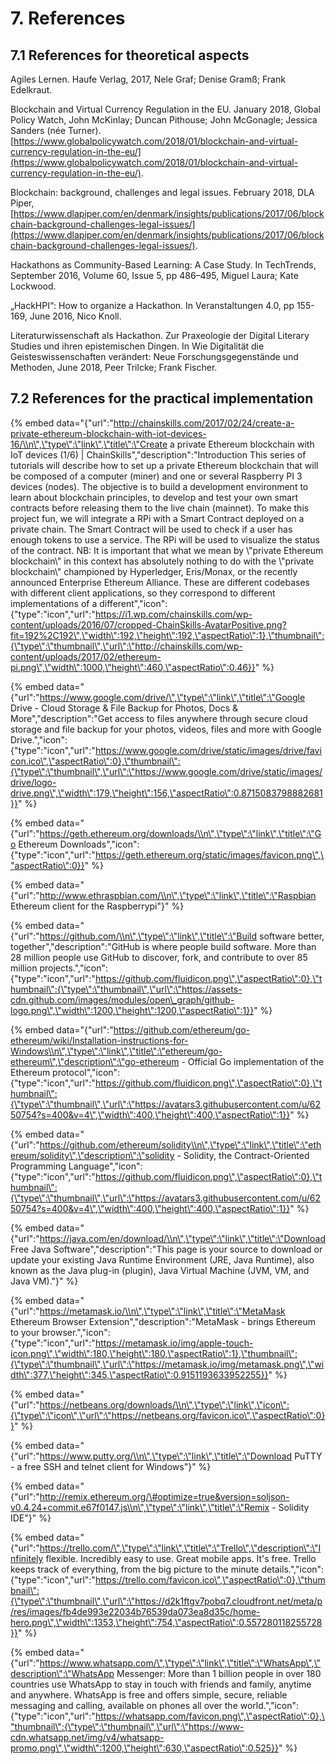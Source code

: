 # 7. References

## 7.1 References for theoretical aspects

Agiles Lernen. Haufe Verlag, 2017, Nele Graf; Denise Gramß; Frank Edelkraut.

Blockchain and Virtual Currency Regulation in the EU. January 2018, Global Policy Watch, John McKinlay; Duncan Pithouse; John McGonagle; Jessica Sanders \(née Turner\). [https://www.globalpolicywatch.com/2018/01/blockchain-and-virtual-currency-regulation-in-the-eu/](https://www.globalpolicywatch.com/2018/01/blockchain-and-virtual-currency-regulation-in-the-eu/).

Blockchain: background, challenges and legal issues. February 2018, DLA Piper, [https://www.dlapiper.com/en/denmark/insights/publications/2017/06/blockchain-background-challenges-legal-issues/](https://www.dlapiper.com/en/denmark/insights/publications/2017/06/blockchain-background-challenges-legal-issues/).

Hackathons as Community-Based Learning: A Case Study. In TechTrends, September 2016, Volume 60, Issue 5, pp 486–495, Miguel Laura; Kate Lockwood.

„HackHPI“: How to organize a Hackathon. In Veranstaltungen 4.0, pp 155-169, June 2016, Nico Knoll.

Literaturwissenschaft als Hackathon. Zur Praxeologie der Digital Literary Studies und ihren epistemischen Dingen. In Wie Digitalität die Geisteswissenschaften verändert: Neue Forschungsgegenstände und Methoden, June 2018, Peer Trilcke; Frank Fischer.

## 7.2 References for the practical implementation

{% embed data="{\"url\":\"http://chainskills.com/2017/02/24/create-a-private-ethereum-blockchain-with-iot-devices-16/\\n\",\"type\":\"link\",\"title\":\"Create a private Ethereum blockchain with IoT devices \(1/6\) \| ChainSkills\",\"description\":\"Introduction This series of tutorials will describe how to set up a private Ethereum blockchain that will be composed of a computer \(miner\) and one or several Raspberry PI 3 devices \(nodes\). The objective is to build a development environment to learn about blockchain principles, to develop and test your own smart contracts before releasing them to the live chain \(mainnet\). To make this project fun, we will integrate a RPi with a Smart Contract deployed on a private chain. The Smart Contract will be used to check if a user has enough tokens to use a service. The RPi will be used to visualize the status of the contract. NB: It is important that what we mean by \\\"private Ethereum blockchain\\\" in this context has absolutely nothing to do with the \\\"private blockchain\\\" championed by Hyperledger, Eris/Monax, or the recently announced Enterprise Ethereum Alliance. These are different codebases with different client applications, so they correspond to different implementations of a different\",\"icon\":{\"type\":\"icon\",\"url\":\"https://i1.wp.com/chainskills.com/wp-content/uploads/2016/07/cropped-ChainSkills-AvatarPositive.png?fit=192%2C192\",\"width\":192,\"height\":192,\"aspectRatio\":1},\"thumbnail\":{\"type\":\"thumbnail\",\"url\":\"http://chainskills.com/wp-content/uploads/2017/02/ethereum-pi.png\",\"width\":1000,\"height\":460,\"aspectRatio\":0.46}}" %}

{% embed data="{\"url\":\"https://www.google.com/drive/\",\"type\":\"link\",\"title\":\"Google Drive - Cloud Storage & File Backup for Photos, Docs & More\",\"description\":\"Get access to files anywhere through secure cloud storage and file backup for your photos, videos, files and more with Google Drive.\",\"icon\":{\"type\":\"icon\",\"url\":\"https://www.google.com/drive/static/images/drive/favicon.ico\",\"aspectRatio\":0},\"thumbnail\":{\"type\":\"thumbnail\",\"url\":\"https://www.google.com/drive/static/images/drive/logo-drive.png\",\"width\":179,\"height\":156,\"aspectRatio\":0.8715083798882681}}" %}

{% embed data="{\"url\":\"https://geth.ethereum.org/downloads/\\n\",\"type\":\"link\",\"title\":\"Go Ethereum Downloads\",\"icon\":{\"type\":\"icon\",\"url\":\"https://geth.ethereum.org/static/images/favicon.png\",\"aspectRatio\":0}}" %}

{% embed data="{\"url\":\"http://www.ethraspbian.com/\\n\",\"type\":\"link\",\"title\":\"Raspbian Ethereum client for the Raspberrypi\"}" %}

{% embed data="{\"url\":\"https://github.com/\\n\",\"type\":\"link\",\"title\":\"Build software better, together\",\"description\":\"GitHub is where people build software. More than 28 million people use GitHub to discover, fork, and contribute to over 85 million projects.\",\"icon\":{\"type\":\"icon\",\"url\":\"https://github.com/fluidicon.png\",\"aspectRatio\":0},\"thumbnail\":{\"type\":\"thumbnail\",\"url\":\"https://assets-cdn.github.com/images/modules/open\_graph/github-logo.png\",\"width\":1200,\"height\":1200,\"aspectRatio\":1}}" %}

{% embed data="{\"url\":\"https://github.com/ethereum/go-ethereum/wiki/Installation-instructions-for-Windows\\n\",\"type\":\"link\",\"title\":\"ethereum/go-ethereum\",\"description\":\"go-ethereum - Official Go implementation of the Ethereum protocol\",\"icon\":{\"type\":\"icon\",\"url\":\"https://github.com/fluidicon.png\",\"aspectRatio\":0},\"thumbnail\":{\"type\":\"thumbnail\",\"url\":\"https://avatars3.githubusercontent.com/u/6250754?s=400&v=4\",\"width\":400,\"height\":400,\"aspectRatio\":1}}" %}

{% embed data="{\"url\":\"https://github.com/ethereum/solidity\\n\",\"type\":\"link\",\"title\":\"ethereum/solidity\",\"description\":\"solidity - Solidity, the Contract-Oriented Programming Language\",\"icon\":{\"type\":\"icon\",\"url\":\"https://github.com/fluidicon.png\",\"aspectRatio\":0},\"thumbnail\":{\"type\":\"thumbnail\",\"url\":\"https://avatars3.githubusercontent.com/u/6250754?s=400&v=4\",\"width\":400,\"height\":400,\"aspectRatio\":1}}" %}

{% embed data="{\"url\":\"https://java.com/en/download/\\n\",\"type\":\"link\",\"title\":\"Download Free Java Software\",\"description\":\"This page is your source to download or update your existing Java Runtime Environment \(JRE, Java Runtime\), also known as the Java plug-in \(plugin\), Java Virtual Machine \(JVM, VM, and Java VM\).\"}" %}

{% embed data="{\"url\":\"https://metamask.io/\\n\",\"type\":\"link\",\"title\":\"MetaMask Ethereum Browser Extension\",\"description\":\"MetaMask - brings Ethereum to your browser.\",\"icon\":{\"type\":\"icon\",\"url\":\"https://metamask.io/img/apple-touch-icon.png\",\"width\":180,\"height\":180,\"aspectRatio\":1},\"thumbnail\":{\"type\":\"thumbnail\",\"url\":\"https://metamask.io/img/metamask.png\",\"width\":377,\"height\":345,\"aspectRatio\":0.9151193633952255}}" %}

{% embed data="{\"url\":\"https://netbeans.org/downloads/\\n\",\"type\":\"link\",\"icon\":{\"type\":\"icon\",\"url\":\"https://netbeans.org/favicon.ico\",\"aspectRatio\":0}}" %}

{% embed data="{\"url\":\"https://www.putty.org/\\n\",\"type\":\"link\",\"title\":\"Download PuTTY - a free SSH and telnet client for Windows\"}" %}

{% embed data="{\"url\":\"http://remix.ethereum.org/\#optimize=true&version=soljson-v0.4.24+commit.e67f0147.js\\n\",\"type\":\"link\",\"title\":\"Remix - Solidity IDE\"}" %}

{% embed data="{\"url\":\"https://trello.com/\",\"type\":\"link\",\"title\":\"Trello\",\"description\":\"Infinitely flexible.  Incredibly easy to use.  Great mobile apps.  It\'s free.  Trello keeps track of everything, from the big picture to the minute details.\",\"icon\":{\"type\":\"icon\",\"url\":\"https://trello.com/favicon.ico\",\"aspectRatio\":0},\"thumbnail\":{\"type\":\"thumbnail\",\"url\":\"https://d2k1ftgv7pobq7.cloudfront.net/meta/p/res/images/fb4de993e22034b76539da073ea8d35c/home-hero.png\",\"width\":1353,\"height\":754,\"aspectRatio\":0.557280118255728}}" %}

{% embed data="{\"url\":\"https://www.whatsapp.com/\",\"type\":\"link\",\"title\":\"WhatsApp\",\"description\":\"WhatsApp Messenger: More than 1 billion people in over 180 countries use WhatsApp to stay in touch with friends and family, anytime and anywhere. WhatsApp is free and offers simple, secure, reliable messaging and calling, available on phones all over the world.\",\"icon\":{\"type\":\"icon\",\"url\":\"https://whatsapp.com/favicon.png\",\"aspectRatio\":0},\"thumbnail\":{\"type\":\"thumbnail\",\"url\":\"https://www-cdn.whatsapp.net/img/v4/whatsapp-promo.png\",\"width\":1200,\"height\":630,\"aspectRatio\":0.525}}" %}



